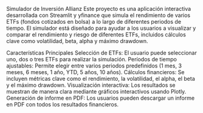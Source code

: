 Simulador de Inversión Allianz
Este proyecto es una aplicación interactiva desarrollada con Streamlit y yfinance que simula el rendimiento de varios ETFs (fondos cotizados en bolsa) a lo largo de diferentes periodos de tiempo. El simulador está diseñado para ayudar a los usuarios a visualizar y comparar el rendimiento y riesgo de diferentes ETFs, incluidos cálculos clave como volatilidad, beta, alpha y máximo drawdown.

Características Principales
Selección de ETFs: El usuario puede seleccionar uno, dos o tres ETFs para realizar la simulación.
Períodos de tiempo ajustables: Permite elegir entre varios periodos predefinidos (1 mes, 3 meses, 6 meses, 1 año, YTD, 5 años, 10 años).
Cálculos financieros: Se incluyen métricas clave como el rendimiento, la volatilidad, el alpha, el beta y el máximo drawdown.
Visualización interactiva: Los resultados se muestran de manera clara mediante gráficos interactivos usando Plotly.
Generación de informe en PDF: Los usuarios pueden descargar un informe en PDF con todos los resultados financieros.
